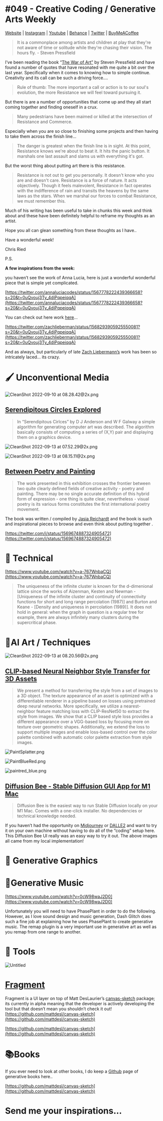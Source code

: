# #049 - Creative Coding / Generative Arts Weekly

[Website](https://www.generativecollective.com/) |  [Instagram](https://www.instagram.com/generate.collective/) | [Youtube](https://www.youtube.com/channel/UCBOYyqA-mqyoTSJ8pO9sQiA) | [Behance](https://www.behance.net/generatecoll) | [Twitter](https://twitter.com/generatecoll) | [BuyMeACoffee](https://www.buymeacoffee.com/generatecoll)

> It is a commonplace among artists and children at play that they're not aware of time or solitude while they're chasing their vision. The hours fly. - Steven Pressfield
> 

I’ve been  reading the book “[The War of Art”](https://stevenpressfield.com/books/the-war-of-art/) by Steven Pressfield and have found a number of quotes that have resonated with me quite a bit over the last year. Specifically when it comes to knowing how to simple continue. Creativity and its call can be such a driving force…. 

> Rule of thumb: The more important a call or action is to our soul's evolution, the more Resistance we will feel toward pursuing it.
> 

But there is are a number of opportunities that come up and they all start coming together and finding oneself in a crux. 

> Many pedestrians have been maimed or killed at the intersection of Resistance and Commerce.
> 

Especially when you are so close to finishing some projects and then having to take them across the finish line… 

> The danger is greatest when the finish line is in sight. At this point, Resistance knows we're about to beat it. It hits the panic button. It marshals one last assault and slams us with everything it's got.
> 

But the worst thing about putting art there is this resistance. 

> Resistance is not out to get you personally. It doesn't know who you are and doesn't care. Resistance is a force of nature. It acts objectively. Though it feels malevolent, Resistance in fact operates with the indifference of rain and transits the heavens by the same laws as the stars. When we marshal our forces to combat Resistance, we must remember this.
> 

Much of his writing has been useful to take in chunks this week and think about and these have been definitely helpful to reframe my thoughts as an artist. 

Hope you all can glean something from these thoughts as I have.. 

Have a wonderful week! 

Chris Ried 

P.S. 

**A few inspirations from the week:** 

 you haven’t see the work of Anna Lucia, here is just a wonderful wonderful piece that is simple yet complicated. 

[https://twitter.com/annaluciacodes/status/1567778222439366658?s=20&t=0uQvouj3Ty_4diPqpeiqqA](https://twitter.com/annaluciacodes/status/1567778222439366658?s=20&t=0uQvouj3Ty_4diPqpeiqqA)

You can check out here work [here](https://y.at/%F0%9F%8E%B2%F0%9F%96%BC%F0%9F%92%BE%F0%9F%90%89)… 

[https://twitter.com/zachlieberman/status/1568293905925550081?s=20&t=0uQvouj3Ty_4diPqpeiqqA](https://twitter.com/zachlieberman/status/1568293905925550081?s=20&t=0uQvouj3Ty_4diPqpeiqqA)

And as always, but particularly of late [Zach Liebermann’s](https://twitter.com/zachlieberman) work has been so intricately laced… its crazy. 

# 🖌️ Unconventional Media

![CleanShot 2022-09-10 at 08.28.42@2x.png](https://s3-us-west-2.amazonaws.com/secure.notion-static.com/5c8def10-5ade-40a0-9d28-39d1d0be6169/CleanShot_2022-09-10_at_08.28.422x.png)

[]()

## [Serendipitous Circles Explored](https://archive.org/details/BYTE_Vol_03-04_1978-04_Robot_Simulation/page/n179/mode/2up)

> In “Serendipitous Cirlces” by D J Anderson and W F Galway a simple algorithm for generating computer art was described. The algorithm basically consists of computing a series of (X,Y) pair and displaying them on a graphics device.
> 

![CleanShot 2022-09-13 at 07.52.29@2x.png](https://s3-us-west-2.amazonaws.com/secure.notion-static.com/78f0f236-922c-4a46-aaa6-516b6ec22ce9/CleanShot_2022-09-13_at_07.52.292x.png)

![CleanShot 2022-09-13 at 08.15.11@2x.png](https://s3-us-west-2.amazonaws.com/secure.notion-static.com/429beaff-b570-4572-bcc1-632332bb3810/CleanShot_2022-09-13_at_08.15.112x.png)

## [Between Poetry and Painting](https://archive.org/details/xfoml0003/page/n11/mode/2up)

> The work presented in this exhibition crosses the frontier between two quite clearly defined fields of creative activity - poetry and painting. There may be no single accurate definition of this hybrid form of expression - one thing is quite clear, nevertheless - visual poetry is its various forms constitutes the first international poetry movement.
> 

The book was written / compiled by [Jasia Reichardt](https://archive.org/search.php?query=creator%3A%22Jasia+Reichardt%22) and the book is such and inspirational pieces to browse and even think about putting together . 

[https://twitter.com/i/status/1569674887324905472](https://twitter.com/i/status/1569674887324905472)

# 📰 Technical

[https://www.youtube.com/watch?v=a-767WnbaCQ](https://www.youtube.com/watch?v=a-767WnbaCQ)

> The uniqueness of the infinite cluster is known for the d-dimenional lattice since the works of Aizenman, Kesten and Newman - [Uniqueness of the infinite cluster and continuity of connectivity functions for short and long range percolation (1987)] and Burton and Keane - [Density and uniqueness in percolation (1989)]. It does not hold in general: when the graph in question is a regular tree for example, there are always infinitely many clusters during the supercritical phase.
> 

# 🤖AI Art / Techniques

![CleanShot 2022-09-13 at 08.20.56@2x.png](https://s3-us-west-2.amazonaws.com/secure.notion-static.com/ee9b311e-af78-4543-9fd1-5a0a052ada82/CleanShot_2022-09-13_at_08.20.562x.png)

## [CLIP-based Neural Neighbor Style Transfer for 3D Assets](https://arxiv.org/pdf/2208.04370.pdf)

> We present a method for transferring the style from a set of images to a 3D object. The texture appearance of an asset is optimized with a differentiable renderer in a pipeline based on losses using pretrained deep neural networks. More specifically, we utilize a nearest-neighbor feature matching loss with CLIP-ResNet50 to extract the style from images. We show that a CLIP based style loss provides a different appearance over a VGG-based loss by focusing more on texture over geometric shapes. Additionally, we extend the loss to support multiple images and enable loss-based control over the color palette combined with
automatic color palette extraction from style images.
> 

![PaintSplatter.png](https://s3-us-west-2.amazonaws.com/secure.notion-static.com/d071a532-37e8-43d0-8c11-937dec1e9ce5/PaintSplatter.png)

![PaintBlueRed.png](https://s3-us-west-2.amazonaws.com/secure.notion-static.com/e6f8765e-ec27-46c1-a5a2-9bb4b6a2aafe/PaintBlueRed.png)

![paintred_blue.png](https://s3-us-west-2.amazonaws.com/secure.notion-static.com/43989eee-b3ee-422d-83fe-552f74e6f82b/paintred_blue.png)

## ****[Diffusion Bee - Stable Diffusion GUI App for M1 Mac](https://github.com/divamgupta/diffusionbee-stable-diffusion-ui)****

> Diffusion Bee is the easiest way to run Stable Diffusion locally on your M1 Mac. Comes with a one-click installer. No dependencies or technical knowledge needed.
> 

If you haven’t had the opportunity on [Midjourney](https://www.midjourney.com/auth/signin/?callbackUrl=%2Fapp%2F) or [DALLE2](https://openai.com/dall-e-2/) and want to try it on your own machine without having to do all of the “coding” setup here. This Diffusion Bee UI really was an easy way to try it out. The above images all came from my local implementation! 

# 📸 Generative Graphics

# 🎼Generative Music

[https://www.youtube.com/watch?v=0cW98waJ2D0](https://www.youtube.com/watch?v=0cW98waJ2D0)

Unfortunately you will need to have PhasePlant in order to do the following. However, as I love sound design and music generation, Dash Glitch does such a fine job at explaining how he uses PhasePlant to create generative music. The remap plugin is a very important use in generative art as well as you remap from one range to another. 

# 🚤 Tools

![Untitled](https://s3-us-west-2.amazonaws.com/secure.notion-static.com/db7576eb-e8a3-4150-9c51-29b54a022638/Untitled.png)

# [Fragment](https://github.com/raphaelameaume/fragment)

Fragment is a UI layer on top of Matt DesLaurier’s [canvas-sketch](https://github.com/mattdesl/canvas-sketch) package; its currently in alpha meaning that the developer is actively developing the tool but that doesn’t mean you shouldn’t check it out!  [https://github.com/mattdesl/canvas-sketch](https://github.com/mattdesl/canvas-sketch)

[https://github.com/mattdesl/canvas-sketch](https://github.com/mattdesl/canvas-sketch)

# 📚Books

If you ever need to look at other books, I do keep a [Github](https://github.com/cdr6934/awesome-generative-books) page of generative books here..

[https://github.com/mattdesl/canvas-sketch](https://github.com/mattdesl/canvas-sketch)

# Send me your inspirations...